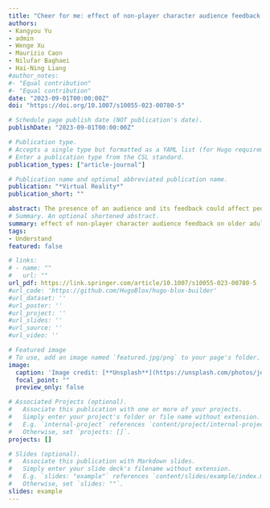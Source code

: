 ```yaml
---
title: "Cheer for me: effect of non-player character audience feedback on older adult users of virtual reality exergames"
authors:
- Kangyou Yu
- admin
- Wenge Xu
- Maurizio Caon
- Nilufar Baghaei
- Hai-Ning Liang
#author_notes:
#- "Equal contribution"
#- "Equal contribution"
date: "2023-09-01T00:00:00Z"
doi: "https://doi.org/10.1007/s10055-023-00780-5"

# Schedule page publish date (NOT publication's date).
publishDate: "2023-09-01T00:00:00Z"

# Publication type.
# Accepts a single type but formatted as a YAML list (for Hugo requirements).
# Enter a publication type from the CSL standard.
publication_types: ["article-journal"]

# Publication name and optional abbreviated publication name.
publication: "*Virtual Reality*"
publication_short: ""

abstract: The presence of an audience and its feedback could affect people’s performance and experience during an event, especially related to sports such as tennis or boxing. Similarly, in videogames, players’ gameplay could be affected if there is an audience and its feedback in response to players’ performance in the environment. The inclusion of an audience with non-player characters (NPC) is common in videogames in general. However, there is a limited exploration of the use of an NPC audience in virtual reality (VR) exergames, especially focusing on elderly players. To fill this gap, this work examines the effect of an NPC audience and its associated feedback (with/without) on elderly users of VR exergames. In a user study, we used 120 NPC in a virtual audience. Results showed that the presence of the NPC audience with responsive feedback led to higher performance (with a higher success rate of performing gesture actions, more successful combinations of actions (or combos for short) performed, and more opponent’s combos prevented) and better gameplay experience (with higher levels of competence, autonomy, relatedness, immersion, and intuitive controls) of elderly players. Our results can help frame the design and engineering of VR exergames that are targeted at elderly users to help them have an enhanced gameplay experience and improve their health. 
# Summary. An optional shortened abstract.
summary: effect of non-player character audience feedback on older adult users of virtual reality exergames
tags:
- Understand
featured: false

# links:
# - name: ""
#   url: ""
url_pdf: https://link.springer.com/article/10.1007/s10055-023-00780-5
#url_code: 'https://github.com/HugoBlox/hugo-blox-builder'
#url_dataset: ''
#url_poster: ''
#url_project: ''
#url_slides: ''
#url_source: ''
#url_video: ''

# Featured image
# To use, add an image named `featured.jpg/png` to your page's folder. 
image:
  caption: 'Image credit: [**Unsplash**](https://unsplash.com/photos/jdD8gXaTZsc)'
  focal_point: ""
  preview_only: false

# Associated Projects (optional).
#   Associate this publication with one or more of your projects.
#   Simply enter your project's folder or file name without extension.
#   E.g. `internal-project` references `content/project/internal-project/index.md`.
#   Otherwise, set `projects: []`.
projects: []

# Slides (optional).
#   Associate this publication with Markdown slides.
#   Simply enter your slide deck's filename without extension.
#   E.g. `slides: "example"` references `content/slides/example/index.md`.
#   Otherwise, set `slides: ""`.
slides: example
---
```


